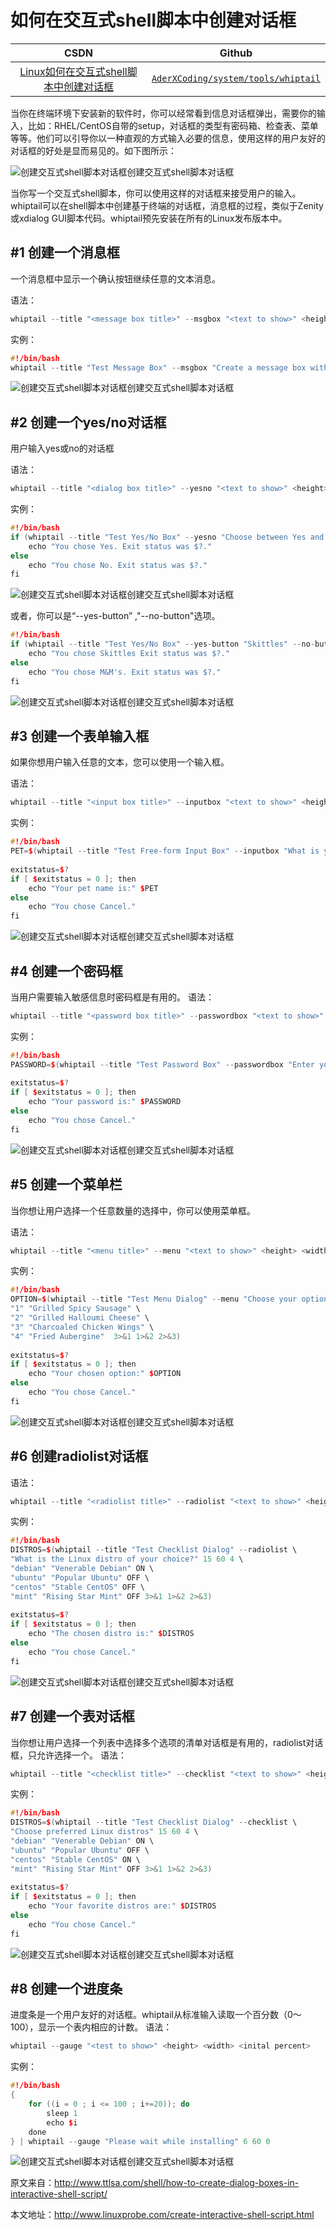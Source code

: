 如何在交互式shell脚本中创建对话框
=======



| CSDN | Github |
|:-------:|:--------:|
| [Linux如何在交互式shell脚本中创建对话框](http://blog.csdn.net/gatieme/article/details/52738870) | [`AderXCoding/system/tools/whiptail`](https://github.com/gatieme/AderXCoding/tree/master/system/tools/whiptail) |



当你在终端环境下安装新的软件时，你可以经常看到信息对话框弹出，需要你的输入，比如：RHEL/CentOS自带的setup，对话框的类型有密码箱、检查表、菜单等等。他们可以引导你以一种直观的方式输入必要的信息，使用这样的用户友好的对话框的好处是显而易见的。如下图所示：

![创建交互式shell脚本对话框创建交互式shell脚本对话框](whiptail.jpg)




当你写一个交互式shell脚本，你可以使用这样的对话框来接受用户的输入。whiptail可以在shell脚本中创建基于终端的对话框，消息框的过程，类似于Zenity或xdialog GUI脚本代码。whiptail预先安装在所有的Linux发布版本中。






#1	创建一个消息框
-------


一个消息框中显示一个确认按钮继续任意的文本消息。

语法：


```cpp
whiptail --title "<message box title>" --msgbox "<text to show>" <height> <width> 
```

实例：

```cpp
#!/bin/bash
whiptail --title "Test Message Box" --msgbox "Create a message box with whiptail. Choose Ok to continue." 10 60
```



![创建交互式shell脚本对话框创建交互式shell脚本对话框](message_box.jpg)




#2	创建一个yes/no对话框
-------


用户输入yes或no的对话框

语法：

```cpp
whiptail --title "<dialog box title>" --yesno "<text to show>" <height> <width>
```

实例：


```cpp
#!/bin/bash
if (whiptail --title "Test Yes/No Box" --yesno "Choose between Yes and No." 10 60) then
    echo "You chose Yes. Exit status was $?."
else
    echo "You chose No. Exit status was $?."
fi
```



![创建交互式shell脚本对话框创建交互式shell脚本对话框](yes_no_box.jpg)


或者，你可以是“--yes-button” ,"--no-button"选项。


```cpp
#!/bin/bash
if (whiptail --title "Test Yes/No Box" --yes-button "Skittles" --no-button "M&M's"  --yesno "Which do you like better?" 10 60) then
    echo "You chose Skittles Exit status was $?."
else
    echo "You chose M&M's. Exit status was $?."
fi
```



![创建交互式shell脚本对话框创建交互式shell脚本对话框](yes_no_button_box.jpg)


#3	创建一个表单输入框
-------


如果你想用户输入任意的文本，您可以使用一个输入框。

语法：

```cpp
whiptail --title "<input box title>" --inputbox "<text to show>" <height> <width> <default-text>
```

实例：


```cpp
#!/bin/bash
PET=$(whiptail --title "Test Free-form Input Box" --inputbox "What is your pet's name?" 10 60 Wigglebutt 3>&1 1>&2 2>&3)
 
exitstatus=$?
if [ $exitstatus = 0 ]; then
    echo "Your pet name is:" $PET
else
    echo "You chose Cancel."
fi
```


![创建交互式shell脚本对话框创建交互式shell脚本对话框](free_form_input_box.jpg)



#4	创建一个密码框
-------


当用户需要输入敏感信息时密码框是有用的。
语法：

```cpp
whiptail --title "<password box title>" --passwordbox "<text to show>" <height> <width>
```

实例：

```cpp
#!/bin/bash
PASSWORD=$(whiptail --title "Test Password Box" --passwordbox "Enter your password and choose Ok to continue." 10 60 3>&1 1>&2 2>&3)
 
exitstatus=$?
if [ $exitstatus = 0 ]; then
    echo "Your password is:" $PASSWORD
else
    echo "You chose Cancel."
fi
```

![创建交互式shell脚本对话框创建交互式shell脚本对话框](password_box.jpg)

#5	创建一个菜单栏
-------


当你想让用户选择一个任意数量的选择中，你可以使用菜单框。

语法：


```cpp
whiptail --title "<menu title>" --menu "<text to show>" <height> <width> <menu height> [ <tag> <item> ] . . .
```


实例：

```cpp
#!/bin/bash
OPTION=$(whiptail --title "Test Menu Dialog" --menu "Choose your option" 15 60 4 \
"1" "Grilled Spicy Sausage" \
"2" "Grilled Halloumi Cheese" \
"3" "Charcoaled Chicken Wings" \
"4" "Fried Aubergine"  3>&1 1>&2 2>&3)
 
exitstatus=$?
if [ $exitstatus = 0 ]; then
    echo "Your chosen option:" $OPTION
else
    echo "You chose Cancel."
fi
```


![创建交互式shell脚本对话框创建交互式shell脚本对话框](menu_dialog.jpg)



#6	创建radiolist对话框
-------


语法：

```cpp
whiptail --title "<radiolist title>" --radiolist "<text to show>" <height> <width> <list height> [ <tag> <item> <status> ] . . .
```


实例：


```cpp
#!/bin/bash
DISTROS=$(whiptail --title "Test Checklist Dialog" --radiolist \
"What is the Linux distro of your choice?" 15 60 4 \
"debian" "Venerable Debian" ON \
"ubuntu" "Popular Ubuntu" OFF \
"centos" "Stable CentOS" OFF \
"mint" "Rising Star Mint" OFF 3>&1 1>&2 2>&3)
 
exitstatus=$?
if [ $exitstatus = 0 ]; then
    echo "The chosen distro is:" $DISTROS
else
    echo "You chose Cancel."
fi
```


![创建交互式shell脚本对话框创建交互式shell脚本对话框](checklist_dialog.jpg)

#7	创建一个表对话框
-------



当你想让用户选择一个列表中选择多个选项的清单对话框是有用的，radiolist对话框，只允许选择一个。
语法：

```cpp
whiptail --title "<checklist title>" --checklist "<text to show>" <height> <width> <list height> [ <tag> <item> <status> ] . . .
```

实例：


```cpp
#!/bin/bash
DISTROS=$(whiptail --title "Test Checklist Dialog" --checklist \
"Choose preferred Linux distros" 15 60 4 \
"debian" "Venerable Debian" ON \
"ubuntu" "Popular Ubuntu" OFF \
"centos" "Stable CentOS" ON \
"mint" "Rising Star Mint" OFF 3>&1 1>&2 2>&3)
 
exitstatus=$?
if [ $exitstatus = 0 ]; then
    echo "Your favorite distros are:" $DISTROS
else
    echo "You chose Cancel."
fi
```



![创建交互式shell脚本对话框创建交互式shell脚本对话框](multi_checklist_dialog.jpg)



#8	创建一个进度条
-------


进度条是一个用户友好的对话框。whiptail从标准输入读取一个百分数（0～100），显示一个表内相应的计数。
语法：


```cpp
whiptail --gauge "<test to show>" <height> <width> <inital percent>
```

实例：

```cpp
#!/bin/bash
{
    for ((i = 0 ; i <= 100 ; i+=20)); do
        sleep 1
        echo $i
    done
} | whiptail --gauge "Please wait while installing" 6 60 0
```

![创建交互式shell脚本对话框创建交互式shell脚本对话框](gauge.jpg)

原文来自：http://www.ttlsa.com/shell/how-to-create-dialog-boxes-in-interactive-shell-script/

本文地址：http://www.linuxprobe.com/create-interactive-shell-script.html